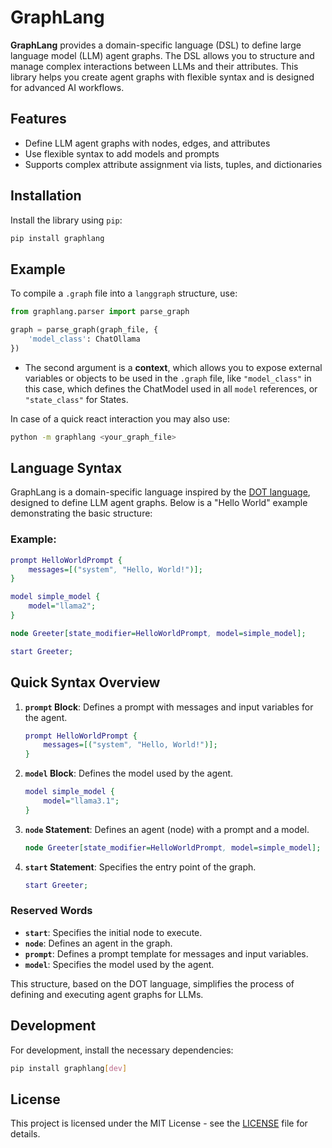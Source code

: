 # GraphLang

**GraphLang** provides a domain-specific language (DSL) to define large language model (LLM) agent graphs. The DSL allows you to structure and manage complex interactions between LLMs and their attributes. This library helps you create agent graphs with flexible syntax and is designed for advanced AI workflows.

## Features

- Define LLM agent graphs with nodes, edges, and attributes
- Use flexible syntax to add models and prompts
- Supports complex attribute assignment via lists, tuples, and dictionaries

## Installation

Install the library using `pip`:

```bash
pip install graphlang
```
## Example

To compile a `.graph` file into a `langgraph` structure, use:

```python
from graphlang.parser import parse_graph

graph = parse_graph(graph_file, {
    'model_class': ChatOllama
})
```

- The second argument is a **context**, which allows you to expose external variables or objects to be used in the `.graph` file, like `"model_class"` in this case, which defines the ChatModel used in all `model` references, or `"state_class"` for States.

In case of a quick react interaction you may also use:

```bash
python -m graphlang <your_graph_file>
```

## Language Syntax

GraphLang is a domain-specific language inspired by the [DOT language](https://graphviz.org/doc/info/lang.html), designed to define LLM agent graphs. Below is a "Hello World" example demonstrating the basic structure:

### Example:

```dot
prompt HelloWorldPrompt {
    messages=[("system", "Hello, World!")];
}

model simple_model {
    model="llama2";
}

node Greeter[state_modifier=HelloWorldPrompt, model=simple_model];

start Greeter;
```

## Quick Syntax Overview

1. **`prompt` Block**: Defines a prompt with messages and input variables for the agent.
   ```dot
   prompt HelloWorldPrompt {
       messages=[("system", "Hello, World!")];
   }
   ```

2. **`model` Block**: Defines the model used by the agent.
   ```dot
   model simple_model {
       model="llama3.1";
   }
   ```

3. **`node` Statement**: Defines an agent (node) with a prompt and a model.
   ```dot
   node Greeter[state_modifier=HelloWorldPrompt, model=simple_model];
   ```

4. **`start` Statement**: Specifies the entry point of the graph.
   ```dot
   start Greeter;
   ```

### Reserved Words

- **`start`**: Specifies the initial node to execute.
- **`node`**: Defines an agent in the graph.
- **`prompt`**: Defines a prompt template for messages and input variables.
- **`model`**: Specifies the model used by the agent.

This structure, based on the DOT language, simplifies the process of defining and executing agent graphs for LLMs.

## Development

For development, install the necessary dependencies:

```bash
pip install graphlang[dev]
```

## License

This project is licensed under the MIT License - see the [LICENSE](LICENSE) file for details.

